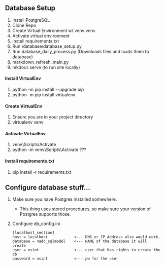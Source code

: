 ## Database Setup

1. Install PostgreSQL
2. Clone Repo
3. Create Virtual Environment w/ venv venv
4. Activate virtual environment
5. install requirements.txt   
6. Run \database\database_setup.py
7. Run database_daily_process.py (Downloads files and loads them to database)
8. markdown_refresh_main.py
9. mkdocs serve (to run site locally)

#### Install VirtualEnv
1. python -m pip install --upgrade pip
2. python -m pip install virtualenv

#### Create VirtualEnv
1. Ensure you are in your project directory
2. virtualenv venv

#### Activate VirtualEnv
1. venv\Scripts\Activate
2. python -m venv\Scripts\Activate ???

#### Install requirements.txt
1.  pip install -r requirements.txt


## Configure database stuff...
1. Make sure you have Postgres Installed somewhere.
   - This thing uses stored procedures, so make sure your version of Postgres supports those.
  
2. Configure db_config.ini
    ```
    [localhost_section]
    host = localhost            <--- DNS or IP Address also would work.
    database = nadc_sqlmodel    <--- NAME of the database it will create
    user = osint                <--- user that has rights to create the db
    password = osint            <--- pw for the user

    ```
